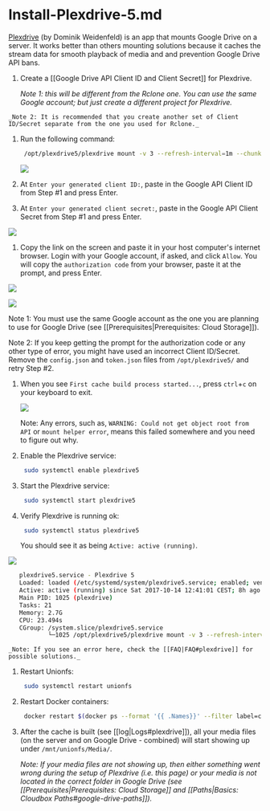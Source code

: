 # Install-Plexdrive-5.md

[Plexdrive](https://github.com/dweidenfeld/plexdrive) \(by Dominik Weidenfeld\) is an app that mounts Google Drive on a server. It works better than others mounting solutions because it caches the stream data for smooth playback of media and and prevention Google Drive API bans.

1. Create a \[\[Google Drive API Client ID and Client Secret\]\] for Plexdrive.

   _Note 1: this will be different from the Rclone one. You can use the same Google account; but just create a different project for Plexdrive._

```text
_Note 2: It is recommended that you create another set of Client ID/Secret separate from the one you used for Rclone._ 
```

1. Run the following command:

   ```bash
    /opt/plexdrive5/plexdrive mount -v 3 --refresh-interval=1m --chunk-check-threads=8 --chunk-load-threads=8 --chunk-load-ahead=4 --max-chunks=100 --fuse-options=allow_other,read_only --config=/opt/plexdrive5 --cache-file=/opt/plexdrive5/cache.bolt /mnt/remote
   ```

   [![](https://i.imgur.com/NdPwVpF.png)](https://i.imgur.com/NdPwVpF.png)

2. At `Enter your generated client ID:`, paste in the Google API Client ID from Step \#1 and press Enter.
3. At `Enter your generated client secret:`, paste in the Google API Client Secret from Step \#1 and press Enter.

[![](https://i.imgur.com/NGqtXbq.png)](https://i.imgur.com/NGqtXbq.png)

1. Copy the link on the screen  and paste it in your host computer's internet browser. Login with your Google account, if asked, and click `Allow`. You will copy the `authorization code` from your browser, paste it at the prompt, and press Enter.

[![](https://i.imgur.com/CJzgkhn.png)](https://i.imgur.com/CJzgkhn.png)

[![](https://i.imgur.com/eN9pfqo.png)](https://i.imgur.com/eN9pfqo.png)

Note 1: You must use the same Google account as the one you are planning to use for Google Drive \(see \[\[Prerequisites\|Prerequisites: Cloud Storage\]\]\).

Note 2: If you keep getting the prompt for the authorization code or any other type of error, you might have used an incorrect Client ID/Secret. Remove the `config.json` and `token.json` files from `/opt/plexdrive5/` and retry Step \#2.

1. When you see `First cache build process started...`, press `ctrl`+`c` on your keyboard to exit.

   [![](http://i.imgur.com/bDTmXbT.png)](http://i.imgur.com/bDTmXbT.png)

   Note: Any errors, such as, `WARNING: Could not get object root from API` or `mount helper error`, means this failed somewhere and you need to figure out why.

2. Enable the Plexdrive service:

   ```bash
    sudo systemctl enable plexdrive5
   ```

3. Start the Plexdrive service:

   ```bash
    sudo systemctl start plexdrive5
   ```

4. Verify Plexdrive is running ok:

   ```bash
    sudo systemctl status plexdrive5
   ```

   You should see it as being `Active: active (running)`.

[![](https://i.imgur.com/1p0oUno.png)](https://i.imgur.com/1p0oUno.png)

```bash
   plexdrive5.service - Plexdrive 5
   Loaded: loaded (/etc/systemd/system/plexdrive5.service; enabled; vendor preset: enabled)
   Active: active (running) since Sat 2017-10-14 12:41:01 CEST; 8h ago
   Main PID: 1025 (plexdrive)
   Tasks: 21
   Memory: 2.7G
   CPU: 23.494s
   CGroup: /system.slice/plexdrive5.service
           └─1025 /opt/plexdrive5/plexdrive mount -v 3 --refresh-interval=1m --chunk-check-threads=8 --chunk-load-threads=8 --chunk-
```

```text
_Note: If you see an error here, check the [[FAQ|FAQ#plexdrive]] for possible solutions._
```

1. Restart Unionfs:

   ```bash
    sudo systemctl restart unionfs
   ```

2. Restart Docker containers:

   ```bash
    docker restart $(docker ps --format '{{ .Names}}' --filter label=com.github.cloudbox.cloudbox_managed=true | xargs echo -n)
   ```

3. After the cache is built \(see \[\[log\|Logs\#plexdrive\]\]\), all your media files \(on the server and on Google Drive - combined\) will start showing up under `/mnt/unionfs/Media/`.

   _Note: If your media files are not showing up, then either something went wrong during the setup of Plexdrive \(i.e. this page\) or your media is not located in the correct folder in Google Drive \(see \[\[Prerequisites\|Prerequisites: Cloud Storage\]\] and \[\[Paths\|Basics: Cloudbox Paths\#google-drive-paths\]\]\)._


